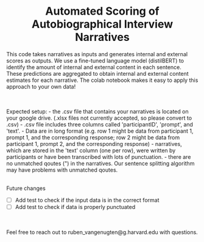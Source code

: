 <h1 align="center">Automated Scoring of Autobiographical Interview Narratives </h1>

This code takes narratives as inputs and generates internal and external scores as outputs. We  use a fine-tuned language model (distilBERT) to identify the amount of internal and external content in each sentence. These predictions are aggregated to obtain internal and external content estimates for each narrative. The colab notebook makes it easy to apply this approach to your own data!

<br />
<br />
Expected setup:
 - the .csv file that contains your narratives is located on your google drive. (.xlsx files not currently accepted, so please convert to .csv)
 - .csv file includes three columns called 'participantID', 'prompt', and 'text'. 
 - Data are in long format (e.g. row 1 might be data from participant 1, prompt 1, and the corresponding response; row 2 might be data from participant 1, prompt 2, and the corresponding response)
 - narratives, which are stored in the 'text' column (one per row), were written by participants or have been transcribed with lots of punctuation.
 - there are no unmatched qoutes (") in the narratives. Our sentence splitting algorithm may have problems with unmatched qoutes.

<br />
<br />

Future changes
- [ ] Add test to check if the input data is in the correct format
- [ ] Add test to check if data is properly punctuated

<br />
<br /> 
Feel free to reach out to ruben_vangenugten@g.harvard.edu with questions.



